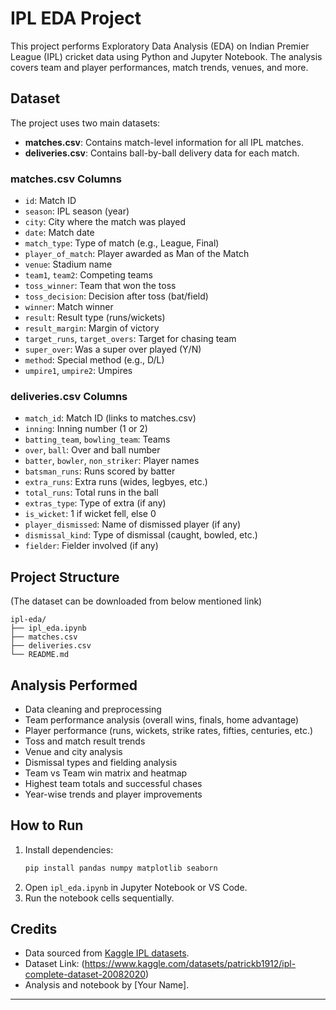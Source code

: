 # IPL EDA Project

This project performs Exploratory Data Analysis (EDA) on Indian Premier League (IPL) cricket data using Python and Jupyter Notebook. The analysis covers team and player performances, match trends, venues, and more.

## Dataset

The project uses two main datasets:

- **matches.csv**: Contains match-level information for all IPL matches.
- **deliveries.csv**: Contains ball-by-ball delivery data for each match.

### matches.csv Columns

- `id`: Match ID
- `season`: IPL season (year)
- `city`: City where the match was played
- `date`: Match date
- `match_type`: Type of match (e.g., League, Final)
- `player_of_match`: Player awarded as Man of the Match
- `venue`: Stadium name
- `team1`, `team2`: Competing teams
- `toss_winner`: Team that won the toss
- `toss_decision`: Decision after toss (bat/field)
- `winner`: Match winner
- `result`: Result type (runs/wickets)
- `result_margin`: Margin of victory
- `target_runs`, `target_overs`: Target for chasing team
- `super_over`: Was a super over played (Y/N)
- `method`: Special method (e.g., D/L)
- `umpire1`, `umpire2`: Umpires

### deliveries.csv Columns

- `match_id`: Match ID (links to matches.csv)
- `inning`: Inning number (1 or 2)
- `batting_team`, `bowling_team`: Teams
- `over`, `ball`: Over and ball number
- `batter`, `bowler`, `non_striker`: Player names
- `batsman_runs`: Runs scored by batter
- `extra_runs`: Extra runs (wides, legbyes, etc.)
- `total_runs`: Total runs in the ball
- `extras_type`: Type of extra (if any)
- `is_wicket`: 1 if wicket fell, else 0
- `player_dismissed`: Name of dismissed player (if any)
- `dismissal_kind`: Type of dismissal (caught, bowled, etc.)
- `fielder`: Fielder involved (if any)

## Project Structure
(The dataset can be downloaded from below mentioned link)
```
ipl-eda/
├── ipl_eda.ipynb
├── matches.csv
├── deliveries.csv
└── README.md
```

## Analysis Performed

- Data cleaning and preprocessing
- Team performance analysis (overall wins, finals, home advantage)
- Player performance (runs, wickets, strike rates, fifties, centuries, etc.)
- Toss and match result trends
- Venue and city analysis
- Dismissal types and fielding analysis
- Team vs Team win matrix and heatmap
- Highest team totals and successful chases
- Year-wise trends and player improvements

## How to Run

1. Install dependencies:
    ```sh
    pip install pandas numpy matplotlib seaborn
    ```
2. Open `ipl_eda.ipynb` in Jupyter Notebook or VS Code.
3. Run the notebook cells sequentially.

## Credits

- Data sourced from [Kaggle IPL datasets](https://www.kaggle.com/datasets).
- Dataset Link: (https://www.kaggle.com/datasets/patrickb1912/ipl-complete-dataset-20082020)
- Analysis and notebook by [Your Name].

---
